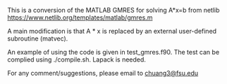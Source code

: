 This is a conversion of the MATLAB GMRES for solving A*x=b from netlib https://www.netlib.org/templates/matlab/gmres.m

A main modification is that A * x is replaced by an external user-defined subroutine (matvec).

An example of using the code is given in test_gmres.f90. The test can be complied using ./compile.sh. Lapack is needed.

For any comment/suggestions, please email to chuang3@fsu.edu  

